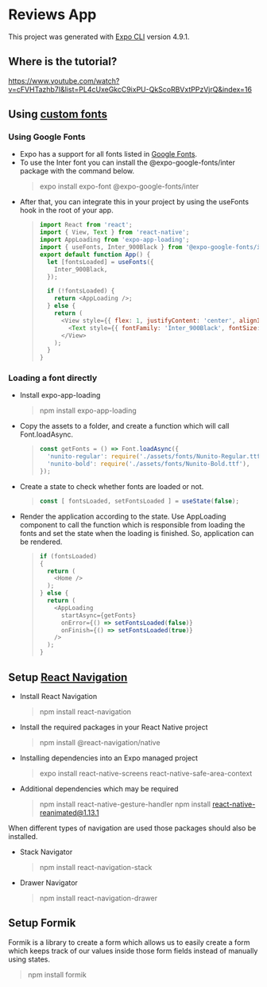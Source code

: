 # Reviews App

This project was generated with [Expo CLI](https://docs.expo.dev/workflow/expo-cli/) version 4.9.1.

## Where is the tutorial?

https://www.youtube.com/watch?v=cFVHTazhb7I&list=PL4cUxeGkcC9ixPU-QkScoRBVxtPPzVjrQ&index=16

## Using [custom fonts](https://docs.expo.dev/guides/using-custom-fonts/)

### Using Google Fonts

* Expo has a support for all fonts listed in [Google Fonts](https://fonts.google.com/).
* To use the Inter font you can install the @expo-google-fonts/inter package with the command below.
  > expo install expo-font @expo-google-fonts/inter
* After that, you can integrate this in your project by using the useFonts hook in the root of your app.
  > ```js
  > import React from 'react';
  > import { View, Text } from 'react-native';
  > import AppLoading from 'expo-app-loading';
  > import { useFonts, Inter_900Black } from '@expo-google-fonts/inter';
  > export default function App() {
  >   let [fontsLoaded] = useFonts({
  >     Inter_900Black,
  >   });
  > 
  >   if (!fontsLoaded) {
  >     return <AppLoading />;
  >   } else {
  >     return (
  >       <View style={{ flex: 1, justifyContent: 'center', alignItems: 'center' }}>
  >         <Text style={{ fontFamily: 'Inter_900Black', fontSize: 40 }}>Inter Black</Text>
  >       </View>
  >     );
  >   }
  > }
  > ```

### Loading a font directly

* Install expo-app-loading
  > npm install expo-app-loading
* Copy the assets to a folder, and create a function which will call Font.loadAsync.
  > ```js
  > const getFonts = () => Font.loadAsync({
  >   'nunito-regular': require('./assets/fonts/Nunito-Regular.ttf'),
  >   'nunito-bold': require('./assets/fonts/Nunito-Bold.ttf'),
  > });
  > ```
* Create a state to check whether fonts are loaded or not.
  > ```js
  > const [ fontsLoaded, setFontsLoaded ] = useState(false);
  > ```
* Render the application according to the state. Use AppLoading component to call the function which is responsible from loading the fonts and set the state when the loading is finished. So, application can be rendered.
  > ```js
  > if (fontsLoaded)
  > {
  >   return (
  >     <Home />
  >   );
  > } else {
  >   return (
  >     <AppLoading 
  >       startAsync={getFonts}
  >       onError={() => setFontsLoaded(false)}
  >       onFinish={() => setFontsLoaded(true)}
  >     />
  >   );
  > }
  > ```

## Setup [React Navigation](https://reactnavigation.org/)

* Install React Navigation
  > npm install react-navigation
* Install the required packages in your React Native project
  > npm install @react-navigation/native
* Installing dependencies into an Expo managed project
  > expo install react-native-screens react-native-safe-area-context
* Additional dependencies which may be required
  > npm install react-native-gesture-handler
  > npm install react-native-reanimated@1.13.1

When different types of navigation are used those packages should also be installed.

* Stack Navigator
  > npm install react-navigation-stack

* Drawer Navigator
  > npm install react-navigation-drawer

## Setup Formik
Formik is a library to create a form which allows us to easily create a form which keeps track of our values inside those form fields instead of manually using states.
  > npm install formik
